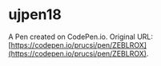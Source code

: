 # ujpen18

A Pen created on CodePen.io. Original URL: [https://codepen.io/prucsi/pen/ZEBLROX](https://codepen.io/prucsi/pen/ZEBLROX).


